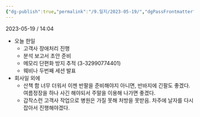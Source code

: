 ```yaml
---
{"dg-publish":true,"permalink":"/9.일지/2023-05-19/","dgPassFrontmatter":true}
---
```




2023-05-19 / 14:04 

- 오늘 한일 
	- 고객사 장애처리 진행 
	- 분석 보고서 초안 준비
	- 메모리 단편화 방지 추적 (3-32990774401)
	- 웨비나 두번째 세션 발표
- 회사일 외에
	- 산책 함 너무 더워서 이젠 반팔을 준비해야지 아니면, 반바지에 긴팔도 좋겠다. 여름정장을 하나 사긴 해야되서 주말을 이용해 나가면 좋겠다.
	- 갑작스런 고객사 작업으로 병원은 가질 못해 처방을 못받음. 차주에 날자를 다시 잡아서 진행해야겠다.